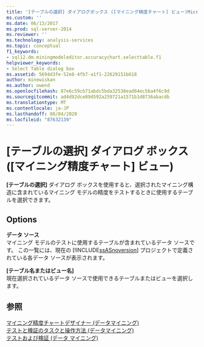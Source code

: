 ```yaml
---
title: '[テーブルの選択] ダイアログボックス ([マイニング精度チャート] ビュー)Microsoft Docs'
ms.custom: ''
ms.date: 06/13/2017
ms.prod: sql-server-2014
ms.reviewer: ''
ms.technology: analysis-services
ms.topic: conceptual
f1_keywords:
- sql12.dm.miningmodeleditor.accuracychart.selecttable.f1
helpviewer_keywords:
- Select Table dialog box
ms.assetid: 5694d3fe-52e8-4fb7-a1f1-22629151b618
author: minewiskan
ms.author: owend
ms.openlocfilehash: 87e6c59cb71abdc5bda32538ead84ec56a4f6c9d
ms.sourcegitcommit: ad4d92dce894592a259721a1571b1d8736abacdb
ms.translationtype: MT
ms.contentlocale: ja-JP
ms.lasthandoff: 08/04/2020
ms.locfileid: "87632139"
---
```

# <a name="select-table-dialog-box-mining-accuracy-chart-view"></a>[テーブルの選択] ダイアログ ボックス ([マイニング精度チャート] ビュー)
  **[テーブルの選択]** ダイアログ ボックスを使用すると、選択されたマイニング構造に含まれているマイニング モデルの精度をテストするときに使用するテーブルを選択できます。  
  
## <a name="options"></a>Options  
 **データ ソース**  
 マイニング モデルのテストに使用するテーブルが含まれているデータ ソースです。 この一覧には、現在の [!INCLUDE[ssASnoversion](../includes/ssasnoversion-md.md)] プロジェクトで定義されている各データ ソースが表示されます。  
  
 **[テーブル名またはビュー名]**  
 現在選択されているデータ ソースで使用できるテーブルまたはビューを選択します。  
  
## <a name="see-also"></a>参照  
 [マイニング精度チャートデザイナー &#40;データマイニング&#41;](mining-accuracy-chart-designer-data-mining.md)   
 [テストと検証のタスクと操作方法 &#40;データマイニング&#41;](data-mining/testing-and-validation-tasks-and-how-tos-data-mining.md)   
 [テストおよび検証 &#40;データ マイニング&#41;](data-mining/testing-and-validation-data-mining.md)  
  
  
